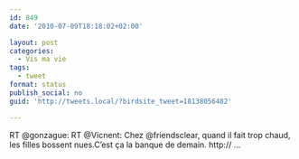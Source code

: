 ```yaml
---
id: 849
date: '2010-07-09T18:18:02+02:00'

layout: post
categories:
  - Vis ma vie
tags:
  - tweet
format: status
publish_social: no
guid: 'http://tweets.local/?birdsite_tweet=18138056482'

---
```


RT @gonzague: RT @Vicnent: Chez @friendsclear, quand il fait trop chaud, les filles bossent nues.C’est ça la banque de demain. http:// …